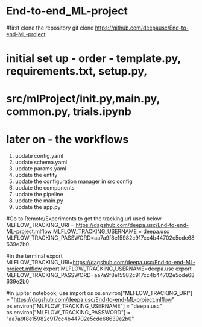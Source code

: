 # End-to-end_ML-project

#first clone the repository
git clone https://github.com/deepausc/End-to-end-ML-project

# initial set up - order - template.py, requirements.txt, setup.py,

# src/mlProject/**init**.py,main.py, common.py, trials.ipynb

# later on - the workflows

1. update config.yaml
2. update schema.yaml
3. update params.yaml
4. update the entity
5. update the configuration manager in src config
6. update the components
7. update the pipeline
8. update the main.py
9. update the app.py

#Go to Remote/Experiments to get the tracking url used below
MLFLOW_TRACKING_URI = https://dagshub.com/deepa.usc/End-to-end-ML-project.mlflow
MLFLOW_TRACKING_USERNAME = deepa.usc
MLFLOW_TRACKING_PASSWORD=aa7a9f8e15982c917cc4b44702e5cde68639e2b0

#in the terminal
export MLFLOW_TRACKING_URI=https://dagshub.com/deepa.usc/End-to-end-ML-project.mlflow
export MLFLOW_TRACKING_USERNAME=deepa.usc
export MLFLOW_TRACKING_PASSWORD=aa7a9f8e15982c917cc4b44702e5cde68639e2b0

#in jupiter notebook, use
import os
os.environ["MLFLOW_TRACKING_URI"] = "https://dagshub.com/deepa.usc/End-to-end-ML-project.mlflow"
os.environ["MLFLOW_TRACKING_USERNAME"] = "deepa.usc"
os.environ["MLFLOW_TRACKING_PASSWORD"] = "aa7a9f8e15982c917cc4b44702e5cde68639e2b0"
